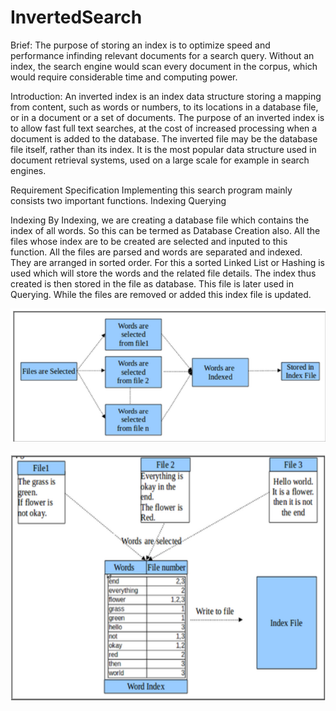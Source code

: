 # InvertedSearch
Brief: The purpose of storing an index is to optimize speed and performance infinding relevant documents for a search query. Without an index, the search engine would scan every document in the corpus, which would require considerable time and computing power.

Introduction: An inverted index is an index data structure storing a mapping from content, such as words or numbers, to its locations in a database file, or in a document or a set of documents. The purpose of an inverted index is to allow fast full text searches, at the cost of increased processing when a document is added to the database. The inverted file may be the database file itself, rather than its index. It is the most popular data structure used in document retrieval systems, used on a large scale for example in search engines.

Requirement Specification
Implementing this search program mainly consists two important functions.
Indexing
Querying

Indexing By Indexing, we are creating a database file which contains the index of all words. So this can be termed as Database Creation also. All the files whose index are to be created are selected and inputed to this function. All the files are parsed and words are separated and indexed. They are arranged in sorted order. For this a sorted Linked List or Hashing is used which will store the words and the related file details. The index thus created is then stored in the file as database. This file is later used in Querying. While the files are removed or added this index file is updated.

![alt text](https://github.com/Krrish3398/InvertedSearch/blob/main/img/img1.png)

![alt text](https://github.com/Krrish3398/InvertedSearch/blob/main/img/img2.png)
